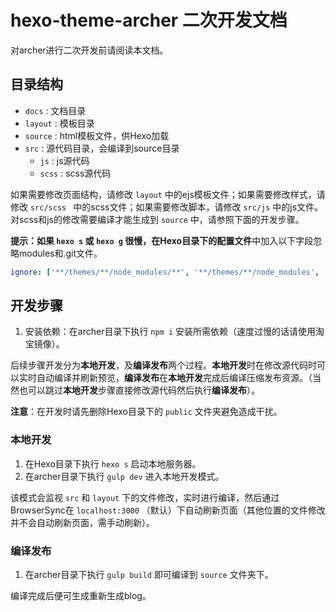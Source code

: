 # hexo-theme-archer 二次开发文档

对archer进行二次开发前请阅读本文档。

## 目录结构

- `docs` : 文档目录
- `layout` : 模板目录
- `source` : html模板文件，供Hexo加载
- `src` : 源代码目录，会编译到source目录
  - `js` : js源代码
  - `scss` : scss源代码

如果需要修改页面结构，请修改 `layout` 中的ejs模板文件；如果需要修改样式，请修改 `src/scss ` 中的scss文件；如果需要修改脚本，请修改 `src/js` 中的js文件。对scss和js的修改需要编译才能生成到 `source` 中，请参照下面的开发步骤。

**提示：**如果 `hexo s` 或 `hexo g` 很慢，在**Hexo目录下的配置文件**中加入以下字段忽略modules和.git文件。

```yml
ignore: ['**/themes/**/node_modules/**', '**/themes/**/node_modules', '**/themes/**/.git', '**/themes/**/.git/**']
```

## 开发步骤

1. 安装依赖：在archer目录下执行 `npm i` 安装所需依赖（速度过慢的话请使用淘宝镜像）。

后续步骤开发分为**本地开发**，及**编译发布**两个过程。**本地开发**时在修改源代码时可以实时自动编译并刷新预览，**编译发布**在**本地开发**完成后编译压缩发布资源。（当然也可以跳过**本地开发**步骤直接修改源代码然后执行**编译发布**）。

**注意**：在开发时请先删除Hexo目录下的 `public` 文件夹避免造成干扰。

### 本地开发

1. 在Hexo目录下执行 `hexo s` 启动本地服务器。
2. 在archer目录下执行 `gulp dev` 进入本地开发模式。

该模式会监视 `src` 和 `layout` 下的文件修改，实时进行编译，然后通过BrowserSync在 `localhost:3000` （默认）下自动刷新页面（其他位置的文件修改并不会自动刷新页面，需手动刷新）。

### 编译发布

1. 在archer目录下执行 `gulp build` 即可编译到 `source` 文件夹下。

编译完成后便可生成重新生成blog。